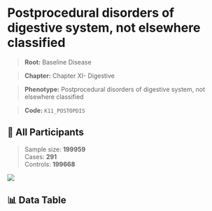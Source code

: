 # Postprocedural disorders of digestive system, not elsewhere classified

> **Root:** Baseline Disease  

> **Chapter:** Chapter XI- Digestive  

> **Phenotype:** Postprocedural disorders of digestive system, not elsewhere classified  

> **Code:** `K11_POSTOPDIS`

## 🧪 All Participants  
> Sample size: **199959**  
> Cases: **291**  
> Controls: **199668**
<img src="/Sensitive/Figures/ALL/Baseline/K11_POSTOPDIS.png"/>

## 📊 Data Table
<CsvTableMRF src="/Sensitive/Data/ALL/Baseline/LG_K11_POSTOPDIS.csv"/>


